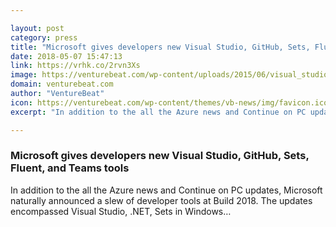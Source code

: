 ```yaml
---

layout: post
category: press
title: "Microsoft gives developers new Visual Studio, GitHub, Sets, Fluent, and Teams tools"
date: 2018-05-07 15:47:13
link: https://vrhk.co/2rvn3Xs
image: https://venturebeat.com/wp-content/uploads/2015/06/visual_studio_purple.png?fit=1308%2C650&strip=all
domain: venturebeat.com
author: "VentureBeat"
icon: https://venturebeat.com/wp-content/themes/vb-news/img/favicon.ico
excerpt: "In addition to the all the Azure news and Continue on PC updates, Microsoft naturally announced a slew of developer tools at Build 2018. The updates encompassed Visual Studio, .NET, Sets in Windows…"

---
```


### Microsoft gives developers new Visual Studio, GitHub, Sets, Fluent, and Teams tools

In addition to the all the Azure news and Continue on PC updates, Microsoft naturally announced a slew of developer tools at Build 2018. The updates encompassed Visual Studio, .NET, Sets in Windows…